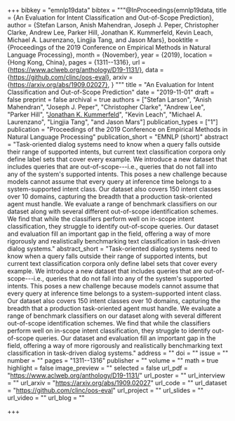 +++
bibkey = "emnlp19data"
bibtex = """@InProceedings{emnlp19data,
  title     = {An Evaluation for Intent Classification and Out-of-Scope Prediction},
  author    = {Stefan Larson, Anish Mahendran, Joseph J. Peper, Christopher Clarke, Andrew Lee, Parker Hill, Jonathan K. Kummerfeld, Kevin Leach, Michael A. Laurenzano, Lingjia Tang, and Jason Mars},
  booktitle = {Proceedings of the 2019 Conference on Empirical Methods in Natural Language Processing},
  month     = {November},
  year      = {2019},
  location  = {Hong Kong, China},
  pages     = {1311--1316},
  url       = {https://www.aclweb.org/anthology/D19-1131/},
  data      = {https://github.com/clinc/oos-eval},
  arxiv     = {https://arxiv.org/abs/1909.02027},
}
"""
title = "An Evaluation for Intent Classification and Out-of-Scope Prediction"
date = "2019-11-01"
draft = false
preprint = false
archival = true
authors = ["Stefan Larson", "Anish Mahendran", "Joseph J. Peper", "Christopher Clarke", "Andrew Lee", "Parker Hill", "<span style='text-decoration:underline;'>Jonathan K. Kummerfeld</span>", "Kevin Leach", "Michael A. Laurenzano", "Lingjia Tang", "and Jason Mars"]
publication_types = ["1"]
publication = "Proceedings of the 2019 Conference on Empirical Methods in Natural Language Processing"
publication_short = "EMNLP (short)"
abstract = "Task-oriented dialog systems need to know when a query falls outside their range of supported intents, but current text classification corpora only define label sets that cover every example. We introduce a new dataset that includes queries that are out-of-scope---i.e., queries that do not fall into any of the system's supported intents. This poses a new challenge because models cannot assume that every query at inference time belongs to a system-supported intent class. Our dataset also covers 150 intent classes over 10 domains, capturing the breadth that a production task-oriented agent must handle. We evaluate a range of benchmark classifiers on our dataset along with several different out-of-scope identification schemes. We find that while the classifiers perform well on in-scope intent classification, they struggle to identify out-of-scope queries. Our dataset and evaluation fill an important gap in the field, offering a way of more rigorously and realistically benchmarking text classification in task-driven dialog systems."
abstract_short = "Task-oriented dialog systems need to know when a query falls outside their range of supported intents, but current text classification corpora only define label sets that cover every example. We introduce a new dataset that includes queries that are out-of-scope---i.e., queries that do not fall into any of the system's supported intents. This poses a new challenge because models cannot assume that every query at inference time belongs to a system-supported intent class. Our dataset also covers 150 intent classes over 10 domains, capturing the breadth that a production task-oriented agent must handle. We evaluate a range of benchmark classifiers on our dataset along with several different out-of-scope identification schemes. We find that while the classifiers perform well on in-scope intent classification, they struggle to identify out-of-scope queries. Our dataset and evaluation fill an important gap in the field, offering a way of more rigorously and realistically benchmarking text classification in task-driven dialog systems."
address = ""
doi = ""
issue = ""
number = ""
pages = "1311--1316"
publisher = ""
volume = ""
math = true
highlight = false
image_preview = ""
selected = false
url_pdf = "https://www.aclweb.org/anthology/D19-1131/"
url_poster = ""
url_interview = ""
url_arxiv = "https://arxiv.org/abs/1909.02027"
url_code = ""
url_dataset = "https://github.com/clinc/oos-eval"
url_project = ""
url_slides = ""
url_video = ""
url_blog = ""



+++
